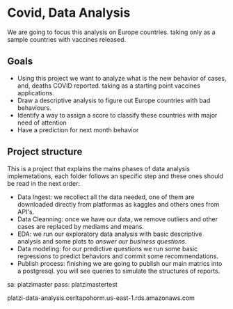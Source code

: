 # Covid, Data Analysis

We are going to focus this analysis on Europe countries. taking only as a sample countries with vaccines released.  

## Goals

- Using this project we want to analyze what is the new behavior of cases, and, deaths COVID reported. taking as a starting point vaccines applications. 
- Draw a descriptive analysis to figure out Europe countries with bad behaviours.
- Identify a way to assign a score to classify these countries with major need of attention 
- Have a prediction for next month behavior 

## Project structure

This is a project that explains the mains phases of data analysis implemetations, each folder follows an specific step and these ones should be read in the next order:

- Data Ingest: we recollect all the data needed, one of them are downloaded directly from platformas as kaggles and others ones from API's.
- Data Cleanning: once we have our data, we remove outliers and other cases are replaced by mediams and  means. 
- EDA: we run our exploratory data analysis with basic descriptive analysis and some plots to *answer our business questions*.
- Data modeling: for our predictive questions we run some basic regressions to predict behaviors and commit some recommendations. 
- Publish process: finishing we are going to publish our main matrics into a postgresql. you will see queries to simulate the structures of reports. 



sa: platzimaster
pass: platzimastertest

platzi-data-analysis.cerltapohorm.us-east-1.rds.amazonaws.com







